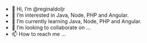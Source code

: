 - 👋 Hi, I’m @reginaldoljr
- 👀 I’m interested in Java, Node, PHP and Angular.
- 🌱 I’m currently learning Java, Node, PHP and Angular.
- 💞️ I’m looking to collaborate on ...
- 📫 How to reach me ...

<!---
reginaldoljr/reginaldoljr is a ✨ special ✨ repository because its `README.md` (this file) appears on your GitHub profile.
You can click the Preview link to take a look at your changes.
--->
